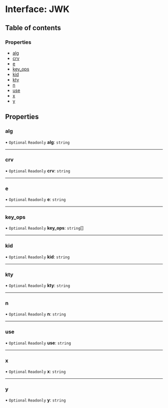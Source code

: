 # Interface: JWK

## Table of contents

### Properties

- [alg](JWK.md#alg)
- [crv](JWK.md#crv)
- [e](JWK.md#e)
- [key\_ops](JWK.md#key_ops)
- [kid](JWK.md#kid)
- [kty](JWK.md#kty)
- [n](JWK.md#n)
- [use](JWK.md#use)
- [x](JWK.md#x)
- [y](JWK.md#y)

## Properties

### alg

• `Optional` `Readonly` **alg**: `string`

___

### crv

• `Optional` `Readonly` **crv**: `string`

___

### e

• `Optional` `Readonly` **e**: `string`

___

### key\_ops

• `Optional` `Readonly` **key\_ops**: `string`[]

___

### kid

• `Optional` `Readonly` **kid**: `string`

___

### kty

• `Optional` `Readonly` **kty**: `string`

___

### n

• `Optional` `Readonly` **n**: `string`

___

### use

• `Optional` `Readonly` **use**: `string`

___

### x

• `Optional` `Readonly` **x**: `string`

___

### y

• `Optional` `Readonly` **y**: `string`
